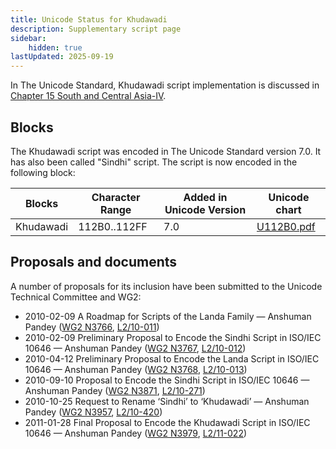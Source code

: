 ```yaml
---
title: Unicode Status for Khudawadi
description: Supplementary script page
sidebar:
    hidden: true
lastUpdated: 2025-09-19
---
```


In The Unicode Standard, Khudawadi script implementation is discussed in [Chapter 15 South and Central Asia-IV](http://www.unicode.org/versions/latest/ch15.pdf).

## Blocks

The Khudawadi script was encoded in The Unicode Standard version 7.0. It has also been called "Sindhi" script. The script is now encoded in the following block:

| Blocks | Character Range | Added in Unicode Version | Unicode chart |
| ------ | --------------- | ------------------------ | ------------- |
| Khudawadi  | 112B0..112FF | 7.0 | [U112B0.pdf](http://www.unicode.org/charts/PDF/U112B0.pdf) |

## Proposals and documents

A number of proposals for its inclusion have been submitted to the Unicode Technical Committee and WG2:
- 2010-02-09 A Roadmap for Scripts of the Landa Family — Anshuman Pandey ([WG2 N3766](https://www.unicode.org/wg2/docs/n3766.pdf), [L2/10-011](http://www.unicode.org/cgi-bin/GetMatchingDocs.pl?L2/10-011))
- 2010-02-09 Preliminary Proposal to Encode the Sindhi Script in ISO/IEC 10646 — Anshuman Pandey ([WG2 N3767](https://www.unicode.org/wg2/docs/n3767.pdf), [L2/10-012](http://www.unicode.org/cgi-bin/GetMatchingDocs.pl?L2/10-012))
- 2010-04-12 Preliminary Proposal to Encode the Landa Script in ISO/IEC 10646 — Anshuman Pandey ([WG2 N3768](https://www.unicode.org/wg2/docs/n3768.pdf), [L2/10-013](http://www.unicode.org/cgi-bin/GetMatchingDocs.pl?L2/10-013))
- 2010-09-10 Proposal to Encode the Sindhi Script in ISO/IEC 10646 — Anshuman Pandey ([WG2 N3871](http://www.dkuug.dk/jtc1/sc2/wg2/docs/n3871.pdf), [L2/10-271](http://www.unicode.org/cgi-bin/GetMatchingDocs.pl?L2/10-271))
- 2010-10-25 Request to Rename ‘Sindhi’ to ‘Khudawadi’ — Anshuman Pandey ([WG2 N3957](https://www.unicode.org/wg2/docs/n3957.pdf), [L2/10-420](http://www.unicode.org/cgi-bin/GetMatchingDocs.pl?L2/10-420))
- 2011-01-28 Final Proposal to Encode the Khudawadi Script in ISO/IEC 10646 — Anshuman Pandey ([WG2 N3979](https://www.unicode.org/wg2/docs/n3979.pdf), [L2/11-022](http://www.unicode.org/cgi-bin/GetMatchingDocs.pl?L2/11-022))
